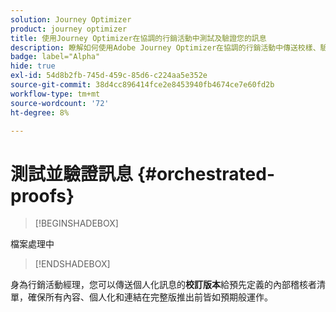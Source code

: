 ```yaml
---
solution: Journey Optimizer
product: journey optimizer
title: 使用Journey Optimizer在協調的行銷活動中測試及驗證您的訊息
description: 瞭解如何使用Adobe Journey Optimizer在協調的行銷活動中傳送校樣、驗證內容及個人化
badge: label="Alpha"
hide: true
exl-id: 54d8b2fb-745d-459c-85d6-c224aa5e352e
source-git-commit: 38d4cc896414fce2e8453940fb4674ce7e60fd2b
workflow-type: tm+mt
source-wordcount: '72'
ht-degree: 8%

---
```


# 測試並驗證訊息 {#orchestrated-proofs}

>[!BEGINSHADEBOX]

檔案處理中

>[!ENDSHADEBOX]

身為行銷活動經理，您可以傳送個人化訊息的&#x200B;**校訂版本**&#x200B;給預先定義的內部稽核者清單，確保所有內容、個人化和連結在完整版推出前皆如預期般運作。
